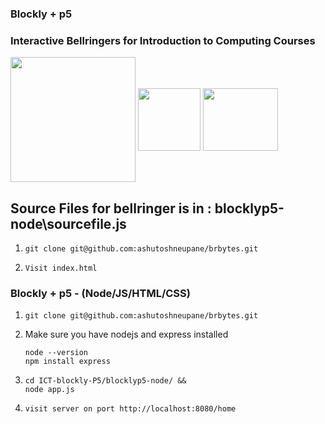 

### Blockly + p5
### Interactive Bellringers for Introduction to Computing Courses

<img align="center" width="200" height="200" padding-bottom="50" src="https://developers.google.com/static/blockly/images/logos/logo_standard.svg">
<img align="center" width="100" height="100" src="https://nodejs.org/static/images/logo.svg">
<img align="center" width="120" height="100" src="https://www.sqlite.org/images/sqlite370_banner.gif">


## Source Files for bellringer is in : blocklyp5-node\sourcefile.js

1.  
   ```
   git clone git@github.com:ashutoshneupane/brbytes.git
   ```
    
2. 
   ```
   Visit index.html
   ```

### Blockly + p5 - (Node/JS/HTML/CSS)

1.  
   ```
   git clone git@github.com:ashutoshneupane/brbytes.git
   ```
    
2. Make sure you have nodejs and express installed
   ```
   node --version
   npm install express 
   ```

3.  
   ```
   cd ICT-blockly-P5/blocklyp5-node/ &&
   node app.js
   ```

4. 
   ```
   visit server on port http://localhost:8080/home
   ```


